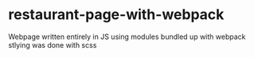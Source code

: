 # restaurant-page-with-webpack
Webpage written entirely in JS using modules bundled up with webpack stlying was done with scss
